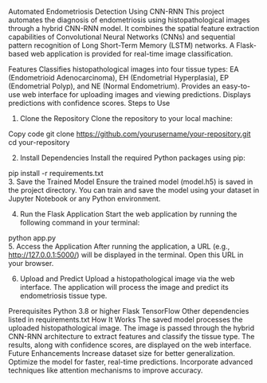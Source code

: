 Automated Endometriosis Detection Using CNN-RNN
This project automates the diagnosis of endometriosis using histopathological images through a hybrid CNN-RNN model. It combines the spatial feature extraction capabilities of Convolutional Neural Networks (CNNs) and sequential pattern recognition of Long Short-Term Memory (LSTM) networks. A Flask-based web application is provided for real-time image classification.

Features
Classifies histopathological images into four tissue types: EA (Endometrioid Adenocarcinoma), EH (Endometrial Hyperplasia), EP (Endometrial Polyp), and NE (Normal Endometrium).
Provides an easy-to-use web interface for uploading images and viewing predictions.
Displays predictions with confidence scores.
Steps to Use
1. Clone the Repository
Clone the repository to your local machine:


Copy code
git clone https://github.com/yourusername/your-repository.git  
cd your-repository  

2. Install Dependencies
Install the required Python packages using pip:

pip install -r requirements.txt  
3. Save the Trained Model
Ensure the trained model (model.h5) is saved in the project directory. You can train and save the model using your dataset in Jupyter Notebook or any Python environment.

4. Run the Flask Application
Start the web application by running the following command in your terminal:

python app.py  
5. Access the Application
After running the application, a URL (e.g., http://127.0.0.1:5000/) will be displayed in the terminal. Open this URL in your browser.

6. Upload and Predict
Upload a histopathological image via the web interface.
The application will process the image and predict its endometriosis tissue type.

Prerequisites
Python 3.8 or higher
Flask
TensorFlow
Other dependencies listed in requirements.txt
How It Works
The saved model processes the uploaded histopathological image.
The image is passed through the hybrid CNN-RNN architecture to extract features and classify the tissue type.
The results, along with confidence scores, are displayed on the web interface.
Future Enhancements
Increase dataset size for better generalization.
Optimize the model for faster, real-time predictions.
Incorporate advanced techniques like attention mechanisms to improve accuracy.
